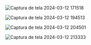 
![Captura de tela 2024-03-12 171518](https://github.com/robsondionisio/alura-plus/assets/108960277/f06345e5-edd5-4324-a53e-e06f4f835735)

![Captura de tela 2024-03-12 194513](https://github.com/robsondionisio/alura-plus/assets/108960277/5aba1cb0-5cdc-4d9c-a1bb-641c812329ae)

![Captura de tela 2024-03-12 204501](https://github.com/robsondionisio/alura-plus/assets/108960277/1a26bbeb-0da5-471f-b091-768dd8f63cdb)

![Captura de tela 2024-03-12 213333](https://github.com/robsondionisio/alura-plus/assets/108960277/de7f8de4-867d-498f-9092-b6c4335a4f0f)
